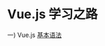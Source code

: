 # Vue.js 学习之路 
一) Vue.js <a href="https://cn.vuejs.org/v2/guide/conditional.html">基本语法</a>
 
          
